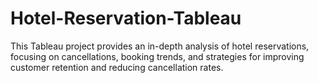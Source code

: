 # Hotel-Reservation-Tableau
This Tableau project provides an in-depth analysis of hotel reservations, focusing on cancellations, booking trends, and strategies for improving customer retention and reducing cancellation rates.
